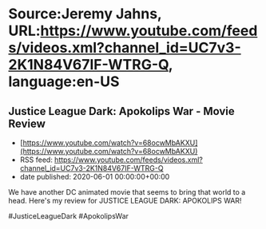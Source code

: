 # Source:Jeremy Jahns, URL:https://www.youtube.com/feeds/videos.xml?channel_id=UC7v3-2K1N84V67IF-WTRG-Q, language:en-US

## Justice League Dark: Apokolips War - Movie Review
 - [https://www.youtube.com/watch?v=68ocwMbAKXU](https://www.youtube.com/watch?v=68ocwMbAKXU)
 - RSS feed: https://www.youtube.com/feeds/videos.xml?channel_id=UC7v3-2K1N84V67IF-WTRG-Q
 - date published: 2020-06-01 00:00:00+00:00

We have another DC animated movie that seems to bring that world to a head. Here's my review for JUSTICE LEAGUE DARK: APOKOLIPS WAR!

#JusticeLeagueDark #ApokolipsWar

